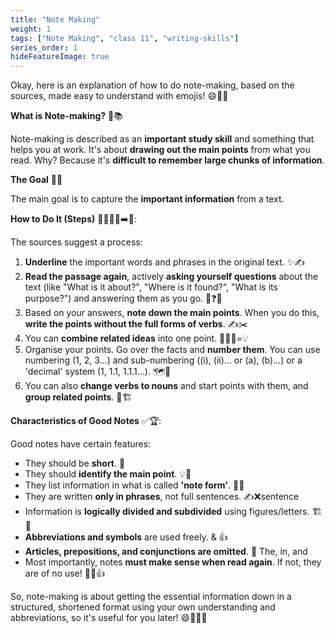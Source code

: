 ```yaml
---
title: "Note Making"
weight: 1
tags: ["Note Making", "class 11", "writing-skills"]
series_order: 1
hideFeatureImage: true
---
```


Okay, here is an explanation of how to do note-making, based on the sources, made easy to understand with emojis! 😄📝✨

**What is Note-making?** 🤔📚

Note-making is described as an **important study skill** and something that helps you at work. It's about **drawing out the main points** from what you read. Why? Because it's **difficult to remember large chunks of information**.

**The Goal** 🎯💡

The main goal is to capture the **important information** from a text.

**How to Do It (Steps)** 🚶‍♀️🚶‍♂️➡️📝:

The sources suggest a process:

1.  **Underline** the important words and phrases in the original text. ✨✍️
2.  **Read the passage again**, actively **asking yourself questions** about the text (like "What is it about?", "Where is it found?", "What is its purpose?") and answering them as you go. 🤔❓✅
3.  Based on your answers, **note down the main points**. When you do this, **write the points without the full forms of verbs**. ✍️✂️
4.  You can **combine related ideas** into one point. 🔗💡💡=💡
5.  Organise your points. Go over the facts and **number them**. You can use numbering (1, 2, 3...) and sub-numbering ((i), (ii)... or (a), (b)...) or a 'decimal' system (1, 1.1, 1.1.1...). 🗺️🔢
6.  You can also **change verbs to nouns** and start points with them, and **group related points**. 🧠🏗️

**Characteristics of Good Notes** ✅🏆:

Good notes have certain features:

*   They should be **short**. 📏
*   They should **identify the main point**. 💡🎯
*   They list information in what is called **'note form'**. 📝✨
*   They are written **only in phrases**, not full sentences. ✍️❌sentence
*   Information is **logically divided and subdivided** using figures/letters. 🏗️🔢
*   **Abbreviations and symbols** are used freely. & 👍
*   **Articles, prepositions, and conjunctions are omitted**. 🚫 The, in, and
*   Most importantly, notes **must make sense when read again**. If not, they are of no use! 🤔✅👍

So, note-making is about getting the essential information down in a structured, shortened format using your own understanding and abbreviations, so it's useful for you later! 😄📝💡🧠